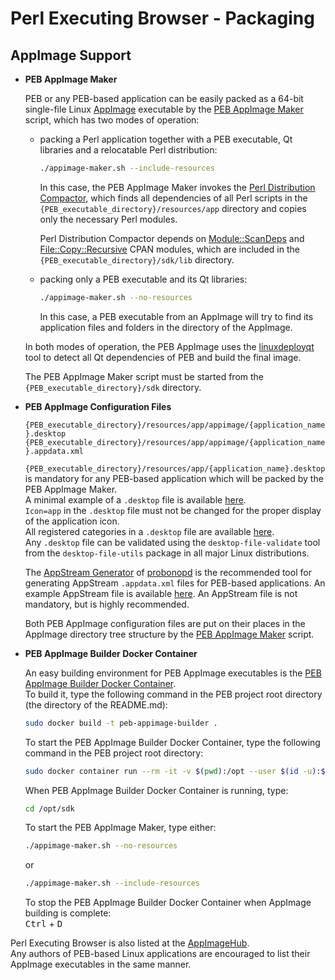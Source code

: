 # Perl Executing Browser - Packaging

## AppImage Support

* **PEB AppImage Maker**

  PEB or any PEB-based application can be easily packed as a 64-bit single-file Linux [AppImage](https://appimage.org/) executable by the [PEB AppImage Maker](https://github.com/ddmitov/perl-executing-browser/blob/master/sdk/appimage-maker.sh) script, which has two modes of operation:  

  * packing a Perl application together with a PEB executable, Qt libraries and a relocatable Perl distribution:  

    ```bash
    ./appimage-maker.sh --include-resources
    ```

    In this case, the PEB AppImage Maker invokes the [Perl Distribution Compactor](https://github.com/ddmitov/perl-executing-browser/blob/master/sdk/compactor.pl), which finds all dependencies of all Perl scripts in the ``{PEB_executable_directory}/resources/app`` directory and copies only the necessary Perl modules.

    Perl Distribution Compactor depends on [Module::ScanDeps](https://metacpan.org/pod/Module::ScanDeps) and [File::Copy::Recursive](https://metacpan.org/pod/File::Copy::Recursive) CPAN modules, which are included in the ``{PEB_executable_directory}/sdk/lib`` directory.

  * packing only a PEB executable and its Qt libraries:  

    ```bash
    ./appimage-maker.sh --no-resources
    ```

    In this case, a PEB executable from an AppImage will try to find its application files and folders in the directory of the AppImage.  

  In both modes of operation, the PEB AppImage uses the [linuxdeployqt](https://github.com/probonopd/linuxdeployqt/releases/) tool to detect all Qt dependencies of PEB and build the final image.  

  The PEB AppImage Maker script must be started from the ``{PEB_executable_directory}/sdk`` directory.  

* **PEB AppImage Configuration Files**

  ``{PEB_executable_directory}/resources/app/appimage/{application_name}.desktop``  
  ``{PEB_executable_directory}/resources/app/appimage/{application_name}.appdata.xml``  

  ``{PEB_executable_directory}/resources/app/{application_name}.desktop``  
  is mandatory for any PEB-based application which will be packed by the PEB AppImage Maker.  
  A minimal example of а ``.desktop`` file is available [here](https://github.com/ddmitov/perl-executing-browser/blob/master/resources/app/peb-demo.desktop).  
  ``Icon=app`` in the ``.desktop`` file must not be changed for the proper display of the application icon.  
  All registered categories in a ``.desktop`` file are available [here](https://standards.freedesktop.org/menu-spec/latest/apa.html).  
  Any ``.desktop`` file can be validated using the ``desktop-file-validate`` tool from the  ``desktop-file-utils`` package in all major Linux distributions.  

  The [AppStream Generator](http://output.jsbin.com/qoqukof) of [probonopd](https://github.com/probonopd) is the recommended tool for generating AppStream ``.appdata.xml`` files for PEB-based applications. An example AppStream file is available [here](https://github.com/ddmitov/perl-executing-browser/blob/master/resources/app/peb-demo.appdata.xml). An AppStream file is not mandatory, but is highly recommended.  

  Both PEB AppImage configuration files are put on their places in the AppImage directory tree structure by the [PEB AppImage Maker](https://github.com/ddmitov/perl-executing-browser/blob/master/sdk/appimage-maker.sh) script.  

* **PEB AppImage Builder Docker Container**

  An easy building environment for PEB AppImage executables is the [PEB AppImage Builder Docker Container](https://github.com/ddmitov/perl-executing-browser/blob/master/sdk/Dockerfile).  
  To build it, type the following command in the PEB project root directory (the directory of the README.md):  

  ```bash
  sudo docker build -t peb-appimage-builder .
  ```

  To start the PEB AppImage Builder Docker Container, type the following command in the PEB project root directory:  

  ```bash
  sudo docker container run --rm -it -v $(pwd):/opt --user $(id -u):$(id -g) peb-appimage-builder
  ```

  When PEB AppImage Builder Docker Container is running, type:

  ```bash
  cd /opt/sdk
  ```

  To start the PEB AppImage Maker, type either:

  ```bash
  ./appimage-maker.sh --no-resources
  ```

  or

  ```bash
  ./appimage-maker.sh --include-resources
  ```

  To stop the PEB AppImage Builder Docker Container when AppImage building is complete:  
  <kbd>Ctrl</kbd> + <kbd>D</kbd>

Perl Executing Browser is also listed at the [AppImageHub](https://appimage.github.io/perl-executing-browser/).  
Any authors of PEB-based Linux applications are encouraged to list their AppImage executables in the same manner.
